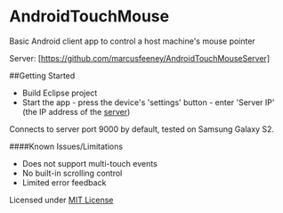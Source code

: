 AndroidTouchMouse
=================

Basic Android client app to control a host machine's mouse pointer

Server: [https://github.com/marcusfeeney/AndroidTouchMouseServer]

##Getting Started
  * Build Eclipse project
  * Start the app - press the device's 'settings' button - enter 'Server IP' (the IP address of the [server](https://github.com/marcusfeeney/AndroidTouchMouseServer))
  
Connects to server port 9000 by default, tested on Samsung Galaxy S2.

####Known Issues/Limitations
  * Does not support multi-touch events
  * No built-in scrolling control
  * Limited error feedback


Licensed under [MIT License](http://opensource.org/licenses/MIT)

